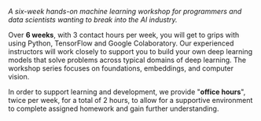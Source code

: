 <p> <em>A six-week hands-on machine learning workshop for programmers and data
scientists wanting to break into the AI industry.</em> </p> </p>


<p> Over <b>6 weeks</b>, with 3 contact hours per week,  you will get to grips with using Python,
TensorFlow and Google Colaboratory.  Our experienced instructors will work
closely to support you to build your own deep learning models that solve
problems across typical domains of deep learning.  The workshop series
focuses on foundations, embeddings, and computer vision.
</p>

<!--
<p> Over <b>6 weeks</b>, we will work with you to support you building your own
deep learning models that to solve problems across typical domains for deep
learning such as computer vision and natural language processing.
</p>

<p> We will begin with the fundamentals: Where is deep learning appropriate,
what is the best ways to think about it intuitively.</p>

<p> Our driving example will be the autoencoder: an idea that unifies
many important concepts in deep learning.  </p> 

<p> We will progress, through a series of hands-on projects and exercises,
cementing the knowledge we gain each week, working our way towards
implementing our own deep learning models, and training them, in TensorFlow
and the Google CoLaboratory.</p>
-->

<p> In order to support learning and development, we provide "<b>office
hours</b>", twice per week, for a total of 2 hours, to allow for a supportive
environment to complete assigned homework and gain further understanding. </p>

<!--
<h5>Essential details</h5>
<table class="details" boder="0" cellspacing="0">
<tr>  <td class="item">  Duration </td>
      <td class="value"> 6 weeks
      <br /> Tuesdays: 4pm-7pm sharp. </td>
</tr>
<tr>  <td class="item">  Costs    </td>
      <td class="value"> 
        $$1,080* per person.
      </td>
</tr>
<tr>  <td class="item">  Location </td>
      <td class="value"> Fitzroy </td>
</tr>
<tr>  <td class="item">  Dates/Tickets </td>
      <td class="value"> 
        $partial("templates/6ww-dates.md")$
      </td>
</tr>
<tr>  <td class="item">  Requirements </td>
      <td class="value"> 
      A laptop.
      </td>
</tr>
<tr> <td class="item"> Prerequisites </td>
     <td class="value">
      <a href="https://goo.gl/forms/VncQkZLylzh8JWez1">Take our Python Quiz on Google Forms</a>
      <br />
      <small> You should answer at least 70% of the questions in this quiz
      correctly. </small>
     </td>
</table>

<p></p>
<h5>*Scholarship</h5>

<p> There is a <a
href="https://ainowinstitute.org/discriminatingsystems.pdf">crisis of
diversity within field of AI</a>. In response to this issue, we are
supporting up to 10 diversity tickets, which are discounted down to <b>$$540
per person</b>, to improve the representation of marginalised and
under-represented groups.
</p>

<p>Applications to this scholarship for the next workshop will open soon;
please subscribe to the newsletter for announcements.</p>

-->
